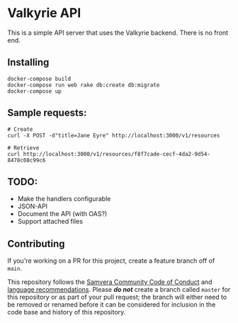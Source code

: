 # Valkyrie API

This is a simple API server that uses the Valkyrie backend. There is no front end.

## Installing

```
docker-compose build
docker-compose run web rake db:create db:migrate
docker-compose up
```

## Sample requests:

```
# Create
curl -X POST -d"title=Jane Eyre" http://localhost:3000/v1/resources

# Retrieve
curl http://localhost:3000/v1/resources/f8f7cade-cecf-4da2-9d54-8478c08c99c6
```

## TODO:

* Make the handlers configurable
* JSON-API
* Document the API (with OAS?)
* Support attached files

## Contributing 

If you're working on a PR for this project, create a feature branch off of `main`. 

This repository follows the [Samvera Community Code of Conduct](https://samvera.atlassian.net/wiki/spaces/samvera/pages/405212316/Code+of+Conduct) and [language recommendations](https://github.com/samvera/maintenance/blob/master/templates/CONTRIBUTING.md#language).  Please ***do not*** create a branch called `master` for this repository or as part of your pull request; the branch will either need to be removed or renamed before it can be considered for inclusion in the code base and history of this repository.
